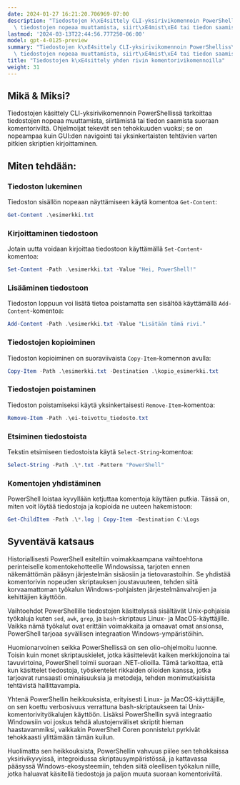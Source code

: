 ```yaml
---
date: 2024-01-27 16:21:20.706969-07:00
description: "Tiedostojen k\xE4sittely CLI-yksirivikomennoin PowerShelliss\xE4 tarkoittaa\
  \ tiedostojen nopeaa muuttamista, siirt\xE4mist\xE4 tai tiedon saamista suoraan\u2026"
lastmod: '2024-03-13T22:44:56.777250-06:00'
model: gpt-4-0125-preview
summary: "Tiedostojen k\xE4sittely CLI-yksirivikomennoin PowerShelliss\xE4 tarkoittaa\
  \ tiedostojen nopeaa muuttamista, siirt\xE4mist\xE4 tai tiedon saamista suoraan\u2026"
title: "Tiedostojen k\xE4sittely yhden rivin komentorivikomennoilla"
weight: 31
---
```


## Mikä & Miksi?

Tiedostojen käsittely CLI-yksirivikomennoin PowerShellissä tarkoittaa tiedostojen nopeaa muuttamista, siirtämistä tai tiedon saamista suoraan komentoriviltä. Ohjelmoijat tekevät sen tehokkuuden vuoksi; se on nopeampaa kuin GUI:den navigointi tai yksinkertaisten tehtävien varten pitkien skriptien kirjoittaminen.

## Miten tehdään:

### Tiedoston lukeminen
Tiedoston sisällön nopeaan näyttämiseen käytä komentoa `Get-Content`:
```PowerShell
Get-Content .\esimerkki.txt
```

### Kirjoittaminen tiedostoon
Jotain uutta voidaan kirjoittaa tiedostoon käyttämällä `Set-Content`-komentoa:
```PowerShell
Set-Content -Path .\esimerkki.txt -Value "Hei, PowerShell!"
```

### Lisääminen tiedostoon
Tiedoston loppuun voi lisätä tietoa poistamatta sen sisältöä käyttämällä `Add-Content`-komentoa:
```PowerShell
Add-Content -Path .\esimerkki.txt -Value "Lisätään tämä rivi."
```

### Tiedostojen kopioiminen
Tiedoston kopioiminen on suoraviivaista `Copy-Item`-komennon avulla:
```PowerShell
Copy-Item -Path .\esimerkki.txt -Destination .\kopio_esimerkki.txt
```

### Tiedostojen poistaminen
Tiedoston poistamiseksi käytä yksinkertaisesti `Remove-Item`-komentoa:
```PowerShell
Remove-Item -Path .\ei-toivottu_tiedosto.txt
```

### Etsiminen tiedostoista
Tekstin etsimiseen tiedostoista käytä `Select-String`-komentoa:
```PowerShell
Select-String -Path .\*.txt -Pattern "PowerShell"
```

### Komentojen yhdistäminen
PowerShell loistaa kyvyllään ketjuttaa komentoja käyttäen putkia. Tässä on, miten voit löytää tiedostoja ja kopioida ne uuteen hakemistoon:
```PowerShell
Get-ChildItem -Path .\*.log | Copy-Item -Destination C:\Logs
```

## Syventävä katsaus

Historiallisesti PowerShell esiteltiin voimakkaampana vaihtoehtona perinteiselle komentokehotteelle Windowsissa, tarjoten ennen näkemättömän pääsyn järjestelmän sisäosiin ja tietovarastoihin. Se yhdistää komentorivin nopeuden skriptauksen joustavuuteen, tehden siitä korvaamattoman työkalun Windows-pohjaisten järjestelmänvalvojien ja kehittäjien käyttöön.

Vaihtoehdot PowerShellille tiedostojen käsittelyssä sisältävät Unix-pohjaisia työkaluja kuten `sed`, `awk`, `grep`, ja `bash`-skriptaus Linux- ja MacOS-käyttäjille. Vaikka nämä työkalut ovat erittäin voimakkaita ja omaavat omat ansionsa, PowerShell tarjoaa syvällisen integraation Windows-ympäristöihin.

Huomionarvoinen seikka PowerShellissä on sen olio-ohjelmoitu luonne. Toisin kuin monet skriptauskielet, jotka käsittelevät kaiken merkkijonoina tai tavuvirtoina, PowerShell toimii suoraan .NET-olioilla. Tämä tarkoittaa, että kun käsittelet tiedostoja, työskentelet rikkaiden olioiden kanssa, jotka tarjoavat runsaasti ominaisuuksia ja metodeja, tehden monimutkaisista tehtävistä hallittavampia.

Yhtenä PowerShellin heikkouksista, erityisesti Linux- ja MacOS-käyttäjille, on sen koettu verbosivuus verrattuna bash-skriptaukseen tai Unix-komentorivityökalujen käyttöön. Lisäksi PowerShellin syvä integraatio Windowsiin voi joskus tehdä alustojenväliset skriptit hieman haastavammiksi, vaikkakin PowerShell Coren ponnistelut pyrkivät tehokkaasti ylittämään tämän kuilun.

Huolimatta sen heikkouksista, PowerShellin vahvuus piilee sen tehokkaissa yksirivikyvyissä, integroidussa skriptausympäristössä, ja kattavassa pääsyssä Windows-ekosysteemiin, tehden siitä oleellisen työkalun niille, jotka haluavat käsitellä tiedostoja ja paljon muuta suoraan komentoriviltä.
